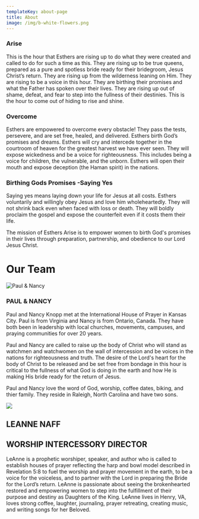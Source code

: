 ```yaml
---
templateKey: about-page
title: About
image: /img/b-white-flowers.png
---
```

### Arise

This is the hour that Esthers are rising up to do what they were created and called to do for such a time as this. They are rising up to be true queens, prepared as a pure and spotless bride ready for their bridegroom, Jesus Christ’s return. They are rising up from the wilderness leaning on Him. They are rising to be a voice in this hour. They are birthing their promises and what the Father has spoken over their lives. They are rising up out of shame, defeat, and fear to step into the fullness of their destinies. This is the hour to come out of hiding to rise and shine.

### Overcome

Esthers are empowered to overcome every obstacle!  They pass the tests, persevere, and are set free, healed, and delivered. Esthers birth God’s promises and dreams.   Esthers will cry and intercede together in the courtroom of heaven for the greatest harvest we have ever seen.  They will expose wickedness and be a voice for righteousness.  This includes being a voice for children, the vulnerable, and the unborn.  Esthers will open their mouth and expose deception (the Haman spirit) in the nations. 

### Birthing Gods Promises -Saying Yes

Saying yes means laying down your life for Jesus at all costs. Esthers voluntarily and willingly obey Jesus and love him wholeheartedly.    They will not shrink back even when faced with loss or death.  They will boldly proclaim the gospel and expose the counterfeit even if it costs them their life.

The mission of Esthers Arise is to empower women to birth God's promises in their lives through preparation, partnership, and obedience to our Lord Jesus Christ. 

# Our Team

![](/img/89a007a9-865d-4cb7-9e28-395279fc8fd9.jpeg "Paul & Nancy")

### PAUL & NANCY

Paul and Nancy Knopp met at the International House of Prayer in Kansas City. Paul is from Virginia and Nancy is from Ontario, Canada. They have both been in leadership with local churches, movements, campuses, and praying communities for over 20 years.

Paul and Nancy are called to raise up the body of Christ who will stand as watchmen and watchwomen on the wall of intercession and be voices in the nations for righteousness and truth. The desire of the Lord's heart for the body of Christ to be released and be set free from bondage in this hour is critical to the fullness of what God is doing in the earth and how He is making His bride ready for the return of Jesus.

Paul and Nancy love the word of God, worship, coffee dates, biking, and thier family.  They reside in Raleigh, North Carolina and have two sons.

![](/img/b1eb2b9d-660d-435e-95cb-5b5fcb617c47.jpeg)

## **LEANNE NAFF**

## WORSHIP INTERCESSORY DIRECTOR

LeAnne is a prophetic worshiper, speaker, and author who is called to establish houses of prayer reflecting the harp and bowl model described in Revelation 5:8 to fuel the worship and prayer movement in the earth, to be a voice for the voiceless, and to partner with the Lord in preparing the Bride for the Lord’s return. LeAnne is passionate about seeing the brokenhearted restored and empowering women to step into the fulfillment of their purpose and destiny as Daughters of the King. LeAnne lives in Henry, VA, loves strong coffee, laughter, journaling, prayer retreating, creating music, and writing songs for her Beloved.
